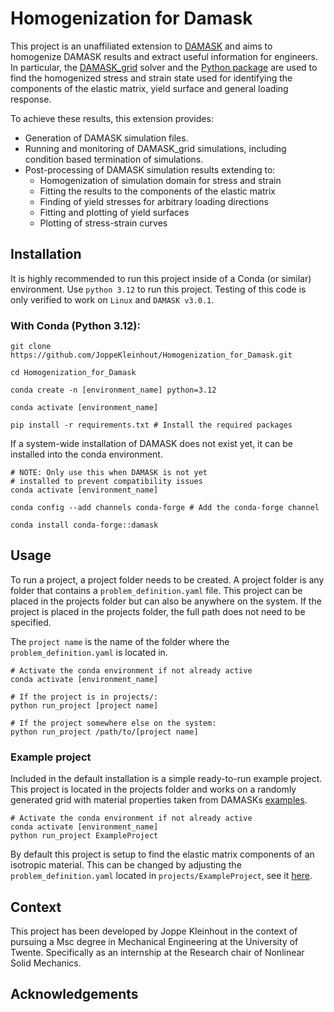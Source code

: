 # Homogenization for Damask

This project is an unaffiliated extension to [DAMASK](https://github.com/damask-multiphysics/damask) and aims to homogenize DAMASK results and extract useful information for engineers. In particular, the [DAMASK_grid](https://damask-multiphysics.org/support/FAQ/grid_solver.html) solver and the [Python package](https://pypi.org/project/damask/) are used to find the homogenized stress and strain state used for identifying the components of the elastic matrix, yield surface and general loading response. 

To achieve these results, this extension provides:
- Generation of DAMASK simulation files.
- Running and monitoring of DAMASK_grid simulations, including condition based termination of simulations.
- Post-processing of DAMASK simulation results extending to:
    - Homogenization of simulation domain for stress and strain
    - Fitting the results to the components of the elastic matrix
    - Finding of yield stresses for arbitrary loading directions
    - Fitting and plotting of yield surfaces
    - Plotting of stress-strain curves

## Installation
It is highly recommended to run this project inside of a Conda (or similar) environment. Use `python 3.12` to run this project. Testing of this code is only verified to work on `Linux` and `DAMASK v3.0.1`.
### With Conda (Python 3.12): 
``` 
git clone https://github.com/JoppeKleinhout/Homogenization_for_Damask.git

cd Homogenization_for_Damask

conda create -n [environment_name] python=3.12

conda activate [environment_name]

pip install -r requirements.txt # Install the required packages
```
If a system-wide installation of DAMASK does not exist yet, it can be installed into the conda environment. 
```
# NOTE: Only use this when DAMASK is not yet
# installed to prevent compatibility issues
conda activate [environment_name]

conda config --add channels conda-forge # Add the conda-forge channel

conda install conda-forge::damask 
```
## Usage 
To run a project, a project folder needs to  be created. A project folder is any folder that contains a `problem_definition.yaml` file. This project can be placed in the projects folder but can also be anywhere on the system. If the project is placed in the projects folder, the full path does not need to be specified.

The `project name` is the name of the folder where the `problem_definition.yaml` is located in.
```
# Activate the conda environment if not already active
conda activate [environment_name]

# If the project is in projects/:
python run_project [project name]

# If the project somewhere else on the system:
python run_project /path/to/[project name]
```
### Example project
Included in the default installation is a simple ready-to-run example project. This project is located in the projects folder and works on a randomly generated grid with material properties taken from DAMASKs [examples](https://damask-multiphysics.org/documentation/examples/index.html).
```
# Activate the conda environment if not already active
conda activate [environment_name]
python run_project ExampleProject
```
By default this project is setup to find the elastic matrix components of an isotropic material. This can be changed by adjusting the `problem_definition.yaml` located in `projects/ExampleProject`, see it [here](projects/ExampleProject/problem_definition.yaml).


## Context
This project has been developed by Joppe Kleinhout in the context of pursuing a Msc degree in Mechanical Engineering at the University of Twente. Specifically as an internship at the Research chair of Nonlinear Solid Mechanics.

## Acknowledgements

